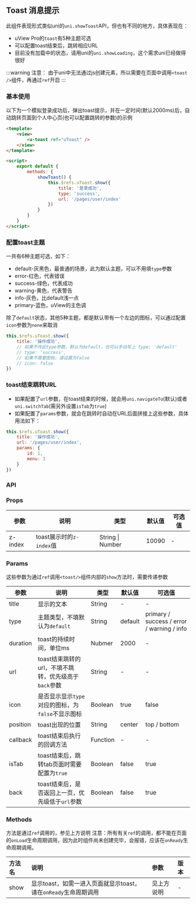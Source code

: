 ## Toast 消息提示 <to-api/>

<demo-model url="/pages/componentsA/toast/index"></demo-model>


此组件表现形式类似uni的`uni.showToast`API，但也有不同的地方，具体表现在：
- uView Pro的`toast`有5种主题可选
- 可以配置toast结束后，跳转相应URL
- 目前没有加载中的状态，请用uni的`uni.showLoading`，这个需求uni已经做得很好


:::warning 注意：
由于uni中无法通过js创建元素，所以需要在页面中调用`<toast />`组件，再通过`ref`开启
:::

### 基本使用

以下为一个模拟登录成功后，弹出toast提示，并在一定时间(默认2000ms)后，自动跳转页面到个人中心页(也可以配置跳转的参数)的示例

``` html
<template>
	<view>
		<u-toast ref="uToast" />
	</view>
</template>

<script>
	export default {
		methods: {
			showToast() {
				this.$refs.uToast.show({
					title: '登录成功',
					type: 'success',
					url: '/pages/user/index'
				})
			}
		}
	}
</script>
```

### 配置toast主题

一共有6种主题可选，如下：
- default-灰黑色，最普通的场景，此为默认主题，可以不用填`type`参数
- error-红色，代表错误
- success-绿色，代表成功
- warning-黄色，代表警告
- info-灰色，比default浅一点
- primary-蓝色，uView的主色调

除了`default`状态，其他5种主题，都是默认带有一个左边的图标，可以通过配置`icon`参数为`none`来取消

``` js
this.$refs.uToast.show({
	title: '操作成功',
	// 如果不传此type参数，默认为default，也可以手动写上 type: 'default'
	// type: 'success', 
	// 如果不需要图标，请设置为false
	// icon: false
})
```

### toast结束跳转URL

- 如果配置了`url`参数，在toast结束的时候，就会用`uni.navigateTo`(默认)或者`uni.switchTab`(需另外设置`isTab`为`true`)
- 如果配置了`params`参数，就会在跳转时自动在URL后面拼接上这些参数，具体用法如下：

``` js
this.$refs.uToast.show({
	title: '操作成功',
	url: '/pages/user/index',
	params: {
		id: 1,
		menu: 3
	}
})
```

### API

### Props

| 参数      | 说明        | 类型     |  默认值  |  可选值   |
|-----------|-----------|----------|----------|---------|
| z-index | toast展示时的`z-index`值  | String \| Number | 10090 | - |

### Params

这些参数为通过`ref`调用`<toast/>`组件内部的`show`方法时，需要传递参数

| 参数      | 说明        | 类型     |  默认值  |  可选值   |
|-----------|-----------|----------|----------|---------|
| title | 显示的文本  | String | - | - |
| type | 主题类型，不填默认为`default` | String  | default | primary / success / error / warning / info |
| duration | toast的持续时间，单位ms | Nubmer  | 2000 | - |
| url | toast结束跳转的url，不填不跳转，优先级高于`back`参数 | String  | - | - |
| icon | 是否显示显示`type`对应的图标，为`false`不显示图标 | Boolean  | true | false |
| position | toast出现的位置 | String  | center | top / bottom |
| callback | toast结束后执行的回调方法 | Function  | - | - |
| isTab | toast结束后，跳转tab页面时需要配置为`true` | Boolean  | false | true |
| back | toast结束后，是否返回上一页，优先级低于`url`参数 | Boolean  | false | true |

### Methods

方法是通过`ref`调用的，参见上方说明
注意：所有有关`ref`的调用，都不能在页面的`onLoad`生命周期调用，因为此时组件尚未创建完毕，会报错，应该在`onReady`生命周期调用。

|方法名|说明|参数|版本|
|:-|:-|:-|:-|
| show | 显示toast，如需一进入页面就显示toast，请在`onReady`生命周期调用 | 见上方说明 |  -  |
